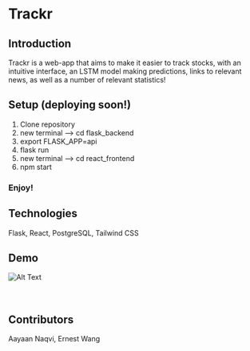 Trackr
=========

## Introduction
Trackr is a web-app that aims to make it easier to track stocks, with an intuitive interface, an LSTM model making predictions, links to relevant news, as well as a number of relevant statistics! 

## Setup (deploying soon!)

1. Clone repository
2. new terminal --> cd flask_backend
3. export FLASK_APP=api
4. flask run
5. new terminal --> cd react_frontend
6. npm start

### Enjoy!

## Technologies
Flask, React, PostgreSQL, Tailwind CSS

## Demo
![Alt Text](https://media.giphy.com/media/1QwCH57mjAnYDKnP7B/giphy.gif) <br /> <br /> <br />


## Contributors
Aayaan Naqvi, Ernest Wang
